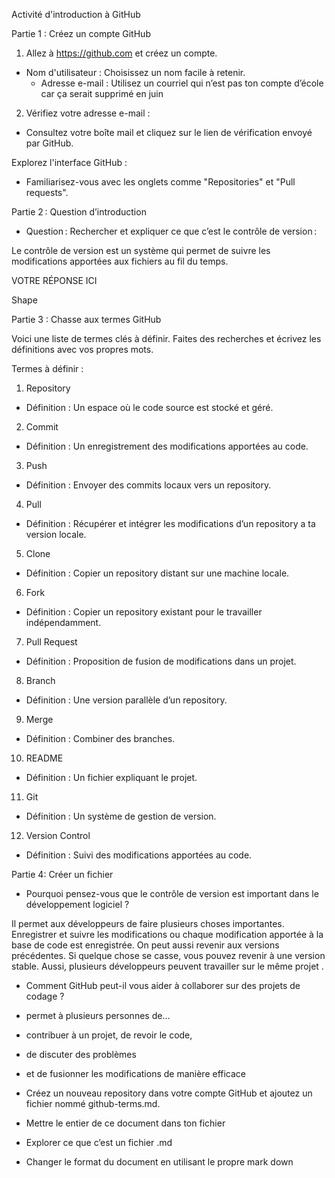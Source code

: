 Activité d'introduction à GitHub 

Partie 1 : Créez un compte GitHub 

1. Allez à https://github.com et créez un compte. 

 * Nom d'utilisateur : Choisissez un nom facile à retenir. 
   - Adresse e-mail : Utilisez un courriel qui n’est pas ton compte d’école car ça serait supprimé en juin 

2. Vérifiez votre adresse e-mail : 

 - Consultez votre boîte mail et cliquez sur le lien de vérification envoyé par GitHub. 

Explorez l'interface GitHub : 

 - Familiarisez-vous avec les onglets comme "Repositories" et "Pull requests". 

 

Partie 2 : Question d’introduction 

 - Question : Rechercher et expliquer ce que c’est le contrôle de version : 

 

Le contrôle de version est un système qui permet de suivre les modifications apportées aux fichiers au fil du temps.  

VOTRE RÉPONSE ICI 

Shape 

Partie 3 : Chasse aux termes GitHub 

Voici une liste de termes clés à définir. Faites des recherches et écrivez les définitions avec vos propres mots.  

Termes à définir : 

1. Repository 

 - Définition : Un espace où le code source est stocké et géré. 

2. Commit 

 - Définition : Un enregistrement des modifications apportées au code. 

3. Push 

 - Définition : Envoyer des commits locaux vers un repository. 

4. Pull 

 - Définition : Récupérer et intégrer les modifications d’un repository a ta version locale. 

5. Clone 

 - Définition : Copier un repository distant sur une machine locale. 

6. Fork 

 - Définition : Copier un repository existant pour le travailler indépendamment. 

7. Pull Request 

 - Définition : Proposition de fusion de modifications dans un projet. 

8. Branch 

 - Définition : Une version parallèle d’un repository. 

9. Merge 

 - Définition : Combiner des branches. 

10. README 

 - Définition : Un fichier expliquant le projet. 

11. Git 

 - Définition : Un système de gestion de version. 

12. Version Control 

 - Définition : Suivi des modifications apportées au code. 

 

 

 

Partie 4: Créer un fichier 

 - Pourquoi pensez-vous que le contrôle de version est important dans le développement logiciel ? 

Il permet aux développeurs de faire plusieurs choses importantes. Enregistrer et suivre les modifications ou chaque modification apportée à la base de code est enregistrée. On peut aussi revenir aux versions précédentes. Si quelque chose se casse, vous pouvez revenir à une version stable. Aussi, plusieurs développeurs peuvent travailler sur le même projet . 

 - Comment GitHub peut-il vous aider à collaborer sur des projets de codage ? 

 - permet à plusieurs personnes de... 

 - contribuer à un projet, de revoir le code,  

 - de discuter des problèmes  

 - et de fusionner les modifications de manière efficace 

 

 - Créez un nouveau repository dans votre compte GitHub et ajoutez un fichier nommé github-terms.md.  

 - Mettre le entier de ce document dans ton fichier  

 - Explorer ce que c’est un fichier .md  

 - Changer le format du document en utilisant le propre mark down 
